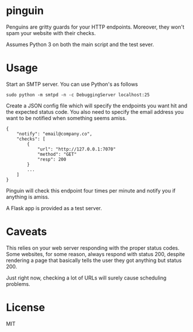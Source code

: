 # pinguin

Penguins are gritty guards for your HTTP endpoints. Moreover, they won't spam
your website with their checks.

Assumes Python 3 on both the main script and the test sever.

# Usage

Start an SMTP server. You can use Python's as follows

    sudo python -m smtpd -n -c DebuggingServer localhost:25

Create a JSON config file which will specify the endpoints you want hit and the
expected status code. You also need to specify the email address you want to be
notified when something seems amiss.

    {
        "notify": "email@company.co",
        "checks": [
            {
                "url": "http://127.0.0.1:7070"
                "method": "GET"
                "resp": 200
            }
            ...
        ]
    }

Pinguin will check this endpoint four times per minute and notify you if
anything is amiss.

A Flask app is provided as a test server.

# Caveats

This relies on your web server responding with the proper status codes. Some
websites, for some reason, always respond with status 200, despite rendering a
page that basically tells the user they got anything but status 200.

Just right now, checking a lot of URLs will surely cause scheduling problems.

# License

MIT
